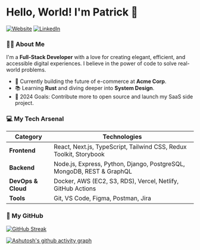 # Hello, World! I'm Patrick 👋

[![Website](https://img.shields.io/badge/Portfolio-YourWebsite.com-blue?style=for-the-badge)](https://pazrem.co.ke)
[![LinkedIn](https://img.shields.io/badge/LinkedIn-0077B5?style=for-the-badge&logo=linkedin&logoColor=white)](https://linkedin.com/in/yourprofile)


### 👨‍💻 About Me

I'm a **Full-Stack Developer** with a love for creating elegant, efficient, and accessible digital experiences. I believe in the power of code to solve real-world problems.

- 🚀 Currently building the future of e-commerce at **Acme Corp**.
- 📚 Learning **Rust** and diving deeper into **System Design**.
- 🎯 2024 Goals: Contribute more to open source and launch my SaaS side project.

### 💻 My Tech Arsenal

| Category        | Technologies                                                                                                                              |
|-----------------|-------------------------------------------------------------------------------------------------------------------------------------------|
| **Frontend**    | React, Next.js, TypeScript, Tailwind CSS, Redux Toolkit, Storybook                                                                        |
| **Backend**     | Node.js, Express, Python, Django, PostgreSQL, MongoDB, REST & GraphQL                                                                     |
| **DevOps & Cloud** | Docker, AWS (EC2, S3, RDS), Vercel, Netlify, GitHub Actions                                                                               |
| **Tools**       | Git, VS Code, Figma, Postman, Jira                                                                                                        |

### 🌟 My GitHub

[![GitHub Streak](https://streak-stats.demolab.com?user=Tee-Tec&theme=radical)](https://git.io/streak-stats)

[![Ashutosh's github activity graph](https://github-readme-activity-graph.vercel.app/graph?username=Tee-Tec&bg_color=1a1b27&color=be90f2&line=7d40b3&point=fff&area=true&hide_border=true)](https://github.com/ashutosh00710/github-readme-activity-graph)

